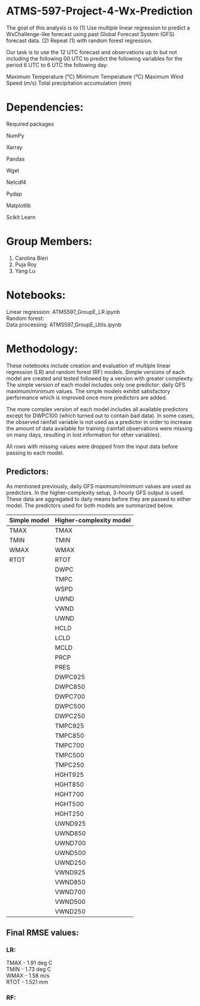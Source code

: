 # ATMS-597-Project-4-Wx-Prediction


The goal of this analysis is to (1) Use multiple linear regression to predict a WxChallenge-like forecast using past Global Forecast System (GFS) forecast data. (2) Repeat (1) with random forest regression.

Our task is to use the 12 UTC forecast and observations up to but not including the following 00 UTC to predict the following variables for the period 6 UTC to 6 UTC the following day:

Maximum Temperature (°C)
Minimum Temperature (°C)
Maximum Wind Speed (m/s)
Total precipitation accumulation (mm)


# Dependencies:
Required packages

NumPy

Xarray

Pandas

Wget

Netcdf4

Pydap

Matplotlib

Scikit Learn


# Group Members:
 
1. Carolina Bieri
2. Puja Roy
3. Yang Lu

# Notebooks:
Linear regression: ATMS597_GroupE_LR.ipynb\
Random forest: \
Data processing: ATMS597_GroupE_Utils.ipynb 

# Methodology:

These notebooks include creation and evaluation of multiple linear regression (LR) and random forest (RF) models. Simple versions of each model are created and tested followed by a version with greater complexity. The simple version of each model includes only one predictor: daily GFS maximum/minimum values. The simple models exhibit satisfactory performance which is improved once more predictors are added.

The more complex version of each model includes all available predictors except for DWPC100 (which turned out to contain bad data). In some cases, the observed rainfall variable is not used as a predictor in order to increase the amount of data available for training (rainfall observations were missing on many days, resulting in lost information for other variables).

All rows with missing values were dropped from the input data before passing to each model.

## Predictors:
As mentioned previously, daily GFS maximum/minimum values are used as predictors. In the higher-complexity setup, 3-hourly GFS output is used. These data are aggregated to daily means before they are passed to either model. The predictors used for both models are summarized below.

| Simple model | Higher-complexity model |
| ------------- | ------------- |
| TMAX | TMAX |
| TMIN | TMIN  |
| WMAX | WMAX  |
| RTOT | RTOT |
|  | DWPC |
|  | TMPC |
|  | WSPD  |
|  | UWND  |
|  | VWND  |
|  | UWND  |
|  | HCLD |
|  | LCLD  |
|  | MCLD  |
|  | PRCP |
|  | PRES |
|  | DWPC925 |
|  | DWPC850  |
|  | DWPC700 |
|  | DWPC500 |
|  | DWPC250  |
|  | TMPC925 |
|  | TMPC850  |
|  | TMPC700 |
|  | TMPC500 |
|  | TMPC250  |
|  | HGHT925 |
|  | HGHT850  |
|  | HGHT700 |
|  | HGHT500 |
|  | HGHT250 |
|  | UWND925 |
|  | UWND850  |
|  | UWND700 |
|  | UWND500 |
|  | UWND250  |
|  | VWND925 |
|  | VWND850  |
|  | VWND700 |
|  | VWND500 |
|  | VWND250  |



## Final RMSE values:
### LR: 
TMAX - 1.91 deg C\
TMIN - 1.73 deg C\
WMAX - 1.58 m/s\
RTOT - 1.521 mm

### RF:

